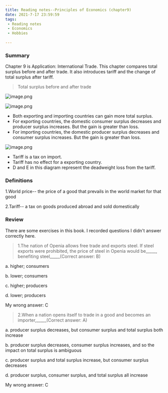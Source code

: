 ```yaml
---
title: Reading notes--Principles of Economics (chapter9)
date: 2021-7-17 23:59:59
tags:
 - Reading notes
 - Economics
 - Hobbies
 
---
```


### Summary

Chapter 9 is Application: International Trade. This chapter compares total surplus before and after trade. It also introduces tariff and the change of total surplus after tariff.

>Total surplus before and after trade

![image.png](https://i.loli.net/2021/07/17/bBESCtW4ZGFrI9x.png)

![image.png](https://i.loli.net/2021/07/17/wAGU7tTqLCDFgKx.png)

* Both exporting and importing countries can gain more total surplus.
* For exporting countries, the domestic consumer surplus decreases and producer surplus increases. But the gain is greater than loss.
* For importing countries, the domestic producer surplus decreases and consumer surplus increases. But the gain is greater than loss.

![image.png](https://i.loli.net/2021/07/17/x1bmUEn4jyewRAc.png)

* Tariff is a tax on import.
* Tariff has no effect for a exporting country.
* D and E in this diagram represent the deadweight loss from the tariff.

### Definitions

1.World price-- the price of a good that prevails in the world market for that good

2.Tariff-- a tax on goods produced abroad and sold domestically

### Review

There are some exercises in this book. I recorded questions I didn't answer correctly here.

>1.The nation of Openia allows free trade and exports steel. If steel exports were prohibited, the price of steel in Openia would be_____, benefiting steel_____(Correct answer: B)

a. higher; consumers

b. lower; consumers

c. higher; producers

d. lower; producers

My wrong answer: C

>2.When a nation opens itself to trade in a good and becomes an importer,_____(Correct answer: A)

a. producer surplus decreases, but consumer surplus and total surplus both increase

b. producer surplus decreases, consumer surplus increases, and so the impact on total surplus is ambiguous

c. producer surplus and total surplus increase, but consumer surplus decreases

d. producer surplus, consumer surplus, and total surplus all increase

My wrong answer: C
